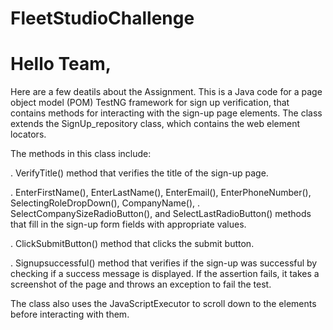 # FleetStudioChallenge
# Hello Team,
Here are a few deatils about the Assignment.
This is a Java code for a page object model (POM) TestNG framework for sign up verification, that contains methods for interacting with the sign-up page elements. The class extends the SignUp_repository class, which contains the web element locators.

The methods in this class include:

. VerifyTitle() method that verifies the title of the sign-up page.

. EnterFirstName(), EnterLastName(), EnterEmail(), EnterPhoneNumber(), SelectingRoleDropDown(), CompanyName(), . SelectCompanySizeRadioButton(), and SelectLastRadioButton() methods that fill in the sign-up form fields with appropriate values.

. ClickSubmitButton() method that clicks the submit button.

. Signupsuccessful() method that verifies if the sign-up was successful by checking if a success message is displayed. If the assertion fails, it takes a screenshot of the page and throws an exception to fail the test.



The class also uses the JavaScriptExecutor to scroll down to the elements before interacting with them.
